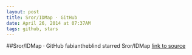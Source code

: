 ```yaml
---
layout: post
title: Sror/IDMap · GitHub
date: April 26, 2014 at 07:37AM
tags: github, stars
---
```

##Sror/IDMap · GitHub
fabiantheblind starred Sror/IDMap
[link to source](http://ift.tt/1imLQP1) 
